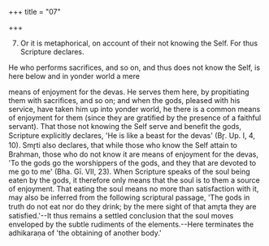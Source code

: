 +++
title = "07"

+++


7. Or it is metaphorical, on account of their not knowing the Self. For thus Scripture declares.

He who performs sacrifices, and so on, and thus does not know the Self, is here below and in yonder world a mere

means of enjoyment for the devas. He serves them here, by propitiating them with sacrifices, and so on; and when the gods, pleased with his service, have taken him up into yonder world, he there is a common means of enjoyment for them (since they are gratified by the presence of a faithful servant). That those not knowing the Self serve and benefit the gods, Scripture explicitly declares, 'He is like a beast for the devas' (Br̥. Up. I, 4, 10). Smr̥ti also declares, that while those who know the Self attain to Brahman, those who do not know it are means of enjoyment for the devas, 'To the gods go the worshippers of the gods, and they that are devoted to me go to me' (Bha. Gī. VII, 23). When Scripture speaks of the soul being eaten by the gods, it therefore only means that the soul is to them a source of enjoyment. That eating the soul means no more than satisfaction with it, may also be inferred from the following scriptural passage, 'The gods in truth do not eat nor do they drink; by the mere sight of that amr̥ta they are satisfied.'--It thus remains a settled conclusion that the soul moves enveloped by the subtle rudiments of the elements.--Here terminates the adhikaraṇa of 'the obtaining of another body.'

